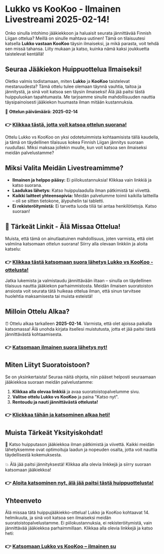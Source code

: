 # Lukko vs KooKoo - Ilmainen Livestreami 2025-02-14!

Onko sinulla intohimo jääkiekkoon ja haluaisit seurata jännittävää Finnish Liigan ottelua? Meillä on sinulle mahtava uutinen! Tämä on tilaisuutesi katsella **Lukko vastaan KooKoo** täysin ilmaiseksi, ja mikä parasta, voit tehdä sen missä tahansa. Liity mukaan ja katso, kuinka nämä kaksi joukkuetta taistelevat kentällä!

## Seuraa Jääkiekon Huippuottelua Ilmaiseksi!

Oletko valmis todistamaan, miten **Lukko** ja **KooKoo** taistelevat mestaruudesta? Tämä ottelu tulee olemaan täynnä vauhtia, taitoa ja jännitystä, ja sinä voit katsoa sen täysin ilmaiseksi! Älä jää paitsi tästä huippuluokan tapahtumasta. Me tarjoamme sinulle mahdollisuuden nauttia täysipainoisesti jääkiekon huumasta ilman mitään kustannuksia.

📅 **Ottelun päivämäärä: 2025-02-14**

### 👉 [Klikkaa tästä, jotta voit katsoa ottelun suorana!](https://tinyurl.com/livestreamfreeo?st=Lukko+vs+KooKoo&si=ghc)

Ottelu Lukko vs KooKoo on yksi odotetuimmista kohtaamisista tällä kaudella, ja tämä on täydellinen tilaisuus kokea Finnish Liigan jännitys suoraan ruudullasi. Miksi maksaa jollekin muulle, kun voit katsoa sen ilmaiseksi meidän palvelustamme?

## Miksi Valita Meidän Livestreamimme?

- **Ilmainen ja helppo pääsy:** Ei piilokustannuksia! Klikkaa vain linkkiä ja katso suorana.
- **Laadukas lähetys:** Katso huippulaadulla ilman pätkimistä tai viivettä.
- **Kaikki laitteet yhteensopivia:** Meidän palvelumme toimii kaikilla laitteilla – oli se sitten tietokone, älypuhelin tai tabletti.
- **Ei rekisteröitymistä:** Ei tarvetta luoda tiliä tai antaa henkilötietoja. Katso suoraan!

## 🔴 Tärkeät Linkit - Älä Missaa Ottelua!

Muista, että tämä on ainutlaatuinen mahdollisuus, joten varmista, että olet valmiina katsomaan ottelun suorana! Siirry alla olevaan linkkiin ja aloita katselu:

### 👉 [Klikkaa tästä katsomaan suora lähetys Lukko vs KooKoo -ottelusta!](https://tinyurl.com/livestreamfreeo?st=Lukko+vs+KooKoo&si=ghc)

Jatka lukemista ja valmistaudu jännittävään iltaan – sinulla on täydellinen tilaisuus nauttia jääkiekon parhaimmistosta. Meidän ilmaisen suoratoiston ansiosta voit seurata tätä huikeaa ottelua ilman, että sinun tarvitsee huolehtia maksamisesta tai muista esteistä!

## Milloin Ottelu Alkaa?

⏰ Ottelu alkaa tarkalleen **2025-02-14**. Varmista, että olet ajoissa paikalla katsomassa! Älä unohda kirjata itsellesi muistutusta, jotta et jää paitsi tästä jännittävästä kohtaamisesta.

### 👉 [Katsomaan ilmainen suora lähetys nyt!](https://tinyurl.com/livestreamfreeo?st=Lukko+vs+KooKoo&si=ghc)

## Miten Liityt Suoratoistoon?

Se on yksinkertaista! Seuraa näitä ohjeita, niin pääset helposti seuraamaan jääkiekkoa suoraan meidän palvelustamme:

1. **Klikkaa alla olevaa linkkiä** ja avaa suoratoistopalvelumme sivu.
2. **Valitse ottelu Lukko vs KooKoo** ja paina "Katso nyt".
3. **Rentoudu ja nauti jännittävästä ottelusta!**

### 👉 [Klickkaa tähän ja katsominen alkaa heti!](https://tinyurl.com/livestreamfreeo?st=Lukko+vs+KooKoo&si=ghc)

## Muista Tärkeät Yksityiskohdat!

🎥 Katso huipputason jääkiekkoa ilman pätkimistä ja viivettä. Kaikki meidän lähetyksemme ovat optimoituja laadun ja nopeuden osalta, jotta voit nauttia täydellisestä kokemuksesta.

💥 Älä jää paitsi jännityksestä! Klikkaa alla olevia linkkejä ja siirry suoraan katsomaan jääkiekkoa!

### 👉 [Aloita katsominen nyt, älä jää paitsi tästä huippuottelusta!](https://tinyurl.com/livestreamfreeo?st=Lukko+vs+KooKoo&si=ghc)

## Yhteenveto

Älä missaa tätä huippujääkiekko-ottelua! Lukko ja KooKoo kohtaavat 14. helmikuuta, ja sinä voit katsoa sen ilmaiseksi meidän suoratoistopalvelustamme. Ei piilokustannuksia, ei rekisteröitymistä, vain jännittävää jääkiekkoa parhaimmillaan. Klikkaa alla olevia linkkejä ja katso heti:

### 👉 [Katsomaan Lukko vs KooKoo – ilmainen su](https://tinyurl.com/livestreamfreeo?st=Lukko+vs+KooKoo&si=ghc)
